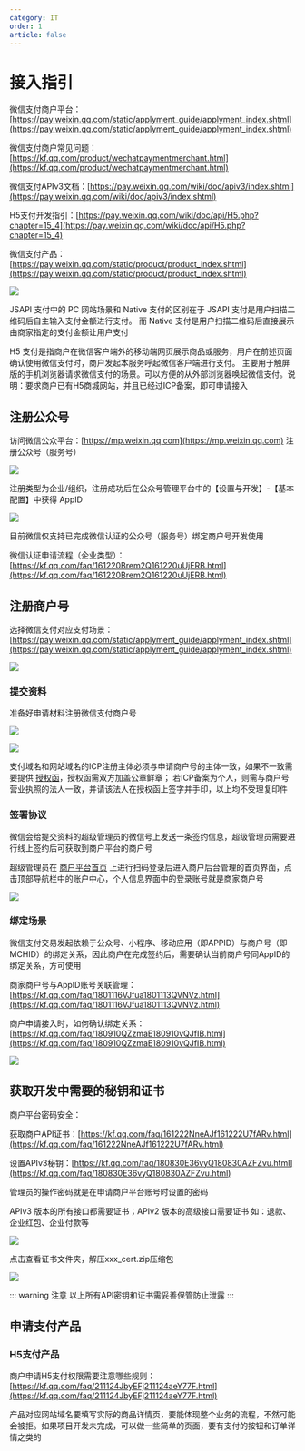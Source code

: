 ```yaml
---
category: IT
order: 1
article: false
---
```


# 接入指引

微信支付商户平台：[https://pay.weixin.qq.com/static/applyment_guide/applyment_index.shtml](https://pay.weixin.qq.com/static/applyment_guide/applyment_index.shtml)

微信支付商户常见问题：[https://kf.qq.com/product/wechatpaymentmerchant.html](https://kf.qq.com/product/wechatpaymentmerchant.html)

微信支付APIv3文档：[https://pay.weixin.qq.com/wiki/doc/apiv3/index.shtml](https://pay.weixin.qq.com/wiki/doc/apiv3/index.shtml)

H5支付开发指引：[https://pay.weixin.qq.com/wiki/doc/api/H5.php?chapter=15_4](https://pay.weixin.qq.com/wiki/doc/api/H5.php?chapter=15_4)

微信支付产品：[https://pay.weixin.qq.com/static/product/product_index.shtml](https://pay.weixin.qq.com/static/product/product_index.shtml)

![](https://img.sherry4869.com/blog/it/java/intermediate/pay/weixin/payment-guidelines/img.png)

JSAPI 支付中的 PC 网站场景和 Native 支付的区别在于 JSAPI 支付是用户扫描二维码后自主输入支付金额进行支付。 
而 Native 支付是用户扫描二维码后直接展示由商家指定的支付金额让用户支付

H5 支付是指商户在微信客户端外的移动端网页展示商品或服务，用户在前述页面确认使用微信支付时，商户发起本服务呼起微信客户端进行支付。
主要用于触屏版的手机浏览器请求微信支付的场景。可以方便的从外部浏览器唤起微信支付。说明：要求商户已有H5商城网站，并且已经过ICP备案，即可申请接入

## 注册公众号

访问微信公众平台：[https://mp.weixin.qq.com](https://mp.weixin.qq.com) 注册公众号（服务号）

![](https://img.sherry4869.com/blog/it/java/intermediate/pay/weixin/payment-guidelines/img_1.png)

注册类型为企业/组织，注册成功后在公众号管理平台中的【设置与开发】-【基本配置】中获得 AppID

![](https://img.sherry4869.com/blog/it/java/intermediate/pay/weixin/payment-guidelines/img_2.png)

目前微信仅支持已完成微信认证的公众号（服务号）绑定商户号开发使用

微信认证申请流程（企业类型）：[https://kf.qq.com/faq/161220Brem2Q161220uUjERB.html](https://kf.qq.com/faq/161220Brem2Q161220uUjERB.html)

## 注册商户号

选择微信支付对应支付场景：[https://pay.weixin.qq.com/static/applyment_guide/applyment_index.shtml](https://pay.weixin.qq.com/static/applyment_guide/applyment_index.shtml)

![](https://img.sherry4869.com/blog/it/java/intermediate/pay/weixin/payment-guidelines/img_3.png)

### 提交资料

准备好申请材料注册微信支付商户号

![](https://img.sherry4869.com/blog/it/java/intermediate/pay/weixin/payment-guidelines/img_4.png)

![](https://img.sherry4869.com/blog/it/java/intermediate/pay/weixin/payment-guidelines/img_5.png)

支付域名和网站域名的ICP注册主体必须与申请商户号的主体一致，如果不一致需要提供 [授权函](https://kf.qq.com/faq/180315EZjIfe180315JFFVVr.html)，授权函需双方加盖公章鲜章； 若ICP备案为个人，则需与商户号营业执照的法人一致，并请该法人在授权函上签字并手印，以上均不受理复印件

### 签署协议

微信会给提交资料的超级管理员的微信号上发送一条签约信息，超级管理员需要进行线上签约后可获取到商户平台的商户号

超级管理员在 [商户平台首页](https://pay.weixin.qq.com/) 上进行扫码登录后进入商户后台管理的首页界面，点击顶部导航栏中的账户中心，个人信息界面中的登录账号就是商家商户号

![](https://img.sherry4869.com/blog/it/java/intermediate/pay/weixin/payment-guidelines/img_6.png)

### 绑定场景

微信支付交易发起依赖于公众号、小程序、移动应用（即APPID）与商户号（即MCHID）的绑定关系，因此商户在完成签约后，需要确认当前商户号同AppID的绑定关系，方可使用

商家商户号与AppID账号关联管理：[https://kf.qq.com/faq/1801116VJfua1801113QVNVz.html](https://kf.qq.com/faq/1801116VJfua1801113QVNVz.html)

商户申请接入时，如何确认绑定关系：[https://kf.qq.com/faq/180910QZzmaE180910vQJfIB.html](https://kf.qq.com/faq/180910QZzmaE180910vQJfIB.html)

![](https://img.sherry4869.com/blog/it/java/intermediate/pay/weixin/payment-guidelines/img_7.png)

## 获取开发中需要的秘钥和证书

商户平台密码安全：[](https://kf.qq.com/faq/161222RNRFFN161222VVb6ba.html)

获取商户API证书：[https://kf.qq.com/faq/161222NneAJf161222U7fARv.html](https://kf.qq.com/faq/161222NneAJf161222U7fARv.html)

设置APIv3秘钥：[https://kf.qq.com/faq/180830E36vyQ180830AZFZvu.html](https://kf.qq.com/faq/180830E36vyQ180830AZFZvu.html)

管理员的操作密码就是在申请商户平台账号时设置的密码

APIv3 版本的所有接口都需要证书；APIv2 版本的高级接口需要证书 如：退款、企业红包、企业付款等

![](https://img.sherry4869.com/blog/it/java/intermediate/pay/weixin/payment-guidelines/img_8.png)

点击查看证书文件夹，解压xxx_cert.zip压缩包

![](https://img.sherry4869.com/blog/it/java/intermediate/pay/weixin/payment-guidelines/img_9.png)

::: warning 注意
以上所有API密钥和证书需妥善保管防止泄露
:::

## 申请支付产品

### H5支付产品

商户申请H5支付权限需要注意哪些规则：[https://kf.qq.com/faq/211124JbyEFj211124aeY77F.html](https://kf.qq.com/faq/211124JbyEFj211124aeY77F.html)

产品对应网站域名要填写实际的商品详情页，要能体现整个业务的流程，不然可能会被拒。如果项目开发未完成，可以做一些简单的页面，要有支付的按钮和订单详情之类的